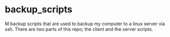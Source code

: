 backup_scripts
==============

M backup scripts that are used to backup my computer to a linux server via ssh. There are two parts of this repo; the client and the server scripts.

